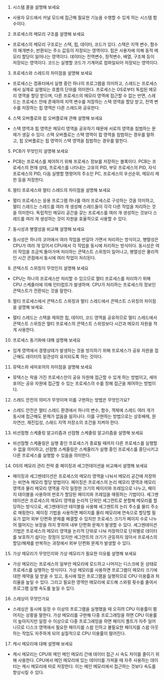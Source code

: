 1. 시스템 콜을 설명해 보세요

-  사용자 모드에서 커널 모드에 접근해 필요한 기능을 수행할 수 있게 하는 시스템 함수이다.

2. 프로세스의 메모리 구조를 설명해 보세요

-  프로세스의 메모리 구조로는 스택, 힙, 데이터, 코드가 있다. 스택은 지역 변수, 함수의 매개변수, 반환되는 주소 값등이 저장되는 영역이다. 힙은 사용자에 의해 동적 메모리 할당이 일어나는 영역이다. 데이터는 전역변수, 정적변수, 배열, 구조체 등이 저장되는 영역이다. 코드는 실행할 코드가 기계어로 컴파일되어 저장되는 영역이다.

3. 프로세스와 스레드의 차이점을 설명해 보세요

-  프로세스는 컴퓨터에서 실행 중인 하나의 프로그램을 의미하고, 스레드는 프로세스에서 실제로 실행되는 흐름의 단위를 의미한다. 프로세스는 OS로부터 독립된 메모리 영역을 할당 받으며, 다른 프로세스의 메모리 영역에 접근할 수 없는 반면, 스레드는 프로세스 안에 존재하여 지역 변수를 저장하는 스택 영역을 할당 받고, 전역 변수를 저장하는 힙 영역은 다른 스레드와 공유한다.

4. 스택 오버플로와 힙 오버플로에 관해 설명해 보세요

-  스택 영역과 힙 영역은 메모리 영역을 공유하기 때문에 서로의 영역을 침범하는 문제가 생길 수 있다. 스택 오버플로는 스택 영역이 힙 영역을 침범하는 경우를 말하고, 힙 오버플로는 힙 영역이 스택 영역을 침범하는 경우를 말한다.

5. PCB가 무엇인지 설명해 보세요

-  PCB는 프로세스를 제어하기 위해 프로세스 정보를 저장하는 블록이다. PCB는 프로세스의 현재 상태, 프로세스를 나타내는 고유의 PID, 부모 프로세스의 PID, 자식 프로세스의 PID, 다음 실행할 명령어의 주소인 PC, 프로세스의 우선순위, 메모리 제한 등을 저장한다.

6. 멀티 프로세스와 멀티 스레드의 차이점을 설명해 보세요

-  멀티 프로세스는 응용 프로그램 하나를 여러 프로세스로 구성하는 것을 의미하고, 멀티 스레드는 스레드를 여러 개 생성해 스레드들이 각각 다른 작업을 처리하는 것을 의미한다. 독립적인 메모리 공간을 갖는 프로세스를 여러 개 생성하는 것보다 스레드를 여러 개 생성하는 것이 자원을 효율적으로 사용할 수 있다.

7. 동시성과 병렬성을 비교해 설명해 보세요

-  동시성은 하나의 코어에서 여러 작업을 번갈아 가면서 처리하는 방식이고, 병렬성은 CPU가 여러 개 있어서 CPU에서 각 작업을 동시에 처리하는 방식이다. 동시성은 여러 작업을 조금씩 돌아가며 처리하는 콘텍스트 스위칭이 일어나고, 병렬성은 물리적인 시간 관점에서 동시에 여러 작업이 처리된다.

8. 콘텍스트 스위칭이 무엇인지 설명해 보세요

-  CPU는 하나의 프로세스만 처리할 수 있으므로 멀티 프로세스를 처리하기 위해 CPU 스케줄러에 의해 인터럽트가 발생하며. CPU가 처리하는 프로세스의 정보인 콘텍스트가 전환되는 것을 말한다.

9. 멀티 프로세스에서 콘텍스트 스위칭과 멀티 스레드에서 콘텍스트 스위칭의 차이점을 설명해 보세요.

-  멀티 스레드는 스택을 제외한 힙, 데이터, 코드 영역을 공유하므로 멀티 스레드에서 콘텍스트 스위칭은 멀티 프로세스의 콘텍스트 스위칭보다 시간과 메모리 자원을 적게 사용한다.

10. 프로세스 동기화에 대해 설명해 보세요

-  임계 영역에서 경쟁상태가 발생하는 것을 방지하기 위해 프로세스가 공유 자원을 접근해도 데이터의 일관성이 유지되도록 하는 것이다.

11. 뮤텍스와 세마포어의 차이점을 설명해 보세요

-  뮤텍스는 락을 가진 프로세스만이 공유 자원에 접근할 수 있게 하는 방법이고, 세마포어는 공유 자원에 접근할 수 있는 프로세스의 수를 정해 접근을 제어하는 방법이다.

12. 스레드 안전의 의미가 무엇이며 이를 구현하는 방법은 무엇인가요?

-  스레드 안전은 멀티 스레드 환경에서 하나의 변수, 함수, 객체에 스레드 여러 개가 동시에 접근해도 문제가 없음을 읨히나다. 이를 구현하는 방법으로는 상호배제, 원자연산, 재진입성, 스레드 지역 저장소의 조건을 지켜야 한다.

13. 비선점형 스케줄링 알고리즘과 선점형 스케줄링 알고리즘을 설명해 보세요

-  비선점형 스케줄링은 실행 중인 프로세스가 종료될 때까지 다른 프로세스를 실행할 수 없을 의미하고, 선점형 스케줄링은 스케줄러가 실행 중인 프로세스를 중단시키고 다른 프로세스를 실행할 수 있음을 의미한다.

14. OS의 메모리 관리 전략 중 페이징과 세그먼테이션을 비교해서 설명해 보세요

-  페이징과 세그멘테이션은 프로세스의 메모리 영역을 나눠서 메모리 공간에 저장하는 비연속 메모리 할당 방법이다. 페이징은 프로세스의 논리 메모리 영역과 메모리 영역과 물리 메모리 영역을 각각 일정한 크기의 페이지와 프레임으로 나누고, 페이지 테이블을 사용하여 번호가 할당된 페이지와 프레임을 매핑하는 기법이다. 세그멘테이션은 프로세스의 메모리 영역을 논리적 단위인 세그먼트로 분할해 메모리를 할당하는 방식으로, 세그멘테이션 테이블을 사용해 세그멘트의 논리 주소를 물리 주소로 매핑한다. 페이징 기법을 사용하면 페이지를 물리 메모리에 연속으로 할당할 필요가 없어 외부 단편화 문제를 해결할 수 있지만 프로세스 크기가 페이지 수로 나누어 떨어지는 보장을 하지 못하여 내부 단편화 문제가 발생할 수 있다. 세그멘테이션 기법은 프로세스의 메모리 영역을 논리적 단위로 나눠 저장하므로 단위별로 데이터를 보호하기 쉽다는 장점이 있지만 세그먼트의 크기가 균등하지 않아서 프로세스의 할당/해제를 반복하는 과정에서 외부 단편화 문제가 발생할 수 있다.

15. 가상 메모리가 무엇인지와 가상 메모리가 필요한 이유를 설명해 보세요

-  가상 메모리는 프로세스의 일부만 메모리에 로드하고 나머지는 디스크에 둔 상태로 프로세스를 실행하는 방식이다. 가상 메모리를 사용하면 프로그램이 메모리 크기에 대한 제약을 덜 받을 수 있고, 동시에 많은 프로그램을 실행하므로 CPU 이용률과 처리율을 높일 수 있다. 그리고 필요한 영역만 메모리에 로드해 스와핑 횟수를 줄여서 프로그램 실행 속도를 높일 수 있다.

16. 스레싱이 무엇인가요

-  스레싱은 동시에 일정 수 이상의 프로그램을 실행했을 때 오히려 CPU 이용률이 떨어지는 상황을 말한다. 가상 메모리를 구현해 다중 프로그래밍을 하면 CPU 이용률이 높아지지만 일정 수 이상으로 다중 프로그래밍을 하면 페이지 폴트가 자주 일어나므로 디스크 영역에서 필요한 페이지를 스왑 인하고 불필요한 페이지를 스왑 아웃하는 작업도 자주하게 되어 실질적으로 CPU 이용률이 떨어진다.

17. 캐시 메모리에 대해 설명해 보세요

-  캐시 메모리는 CPU와 메인 메인 메모리 간에 데이터 접근 시 속도 차이를 줄이기 위해 사용한다. CPU에서 메인 메모리에 있는 데이터를 가져올 때 자주 사용하는 데이터는 캐시 메모리에 따로 저장한다. 이는 메인 메모리에서 접근하는 것보다 속도를 향상시킬 수 있다.
